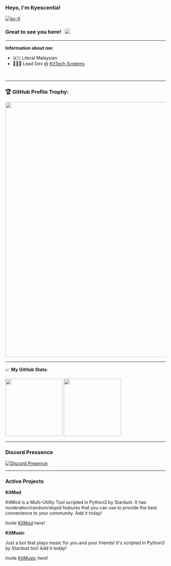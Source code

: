 ### Heyo, I'm Kyescentia!

[![ko-fi](https://ko-fi.com/img/githubbutton_sm.svg)](https://ko-fi.com/kittysmh)
### Great to see you here! &nbsp; ![](https://visitor-badge.glitch.me/badge?page_id=Stardustxxx.Stardustxxx)
---

**Information about me:**
- 🇲🇾  Literal Malaysian
- 👨🏻‍💻 Lead Dev @ [KitTech Systems](https://discord.gg/CrpzQKEVWV/)
</br>

---

### 🏆 GitHub Profile Trophy:
<a href="trophy indeed a yes">
  <img width=800 src="https://github-profile-trophy.vercel.app/?username=Stardustxxx&column=8&theme=juicyfresh&no-frame=true&no-bg=true"/>
</a>

---

📈 **My GitHub Stats:**

<p>
  <img height="180em" src="https://github-readme-stats.vercel.app/api?username=Stardustxxx&show_icons=true&hide_border=true&theme=react&&count_private=true&include_all_commits=true" />
  <img height="180em" src="https://github-readme-stats.vercel.app/api/top-langs/?username=Stardustxxx&exclude_repo=KNN-Image-Classification&show_icons=true&theme=react&hide_border=true&layout=compact&langs_count=8"/>
</p>

---

### Discord Pressence
[![Discord Presence](https://lanyard.cnrad.dev/api/484318483258015754?theme=dark&animated=true&hideDiscrim=false&borderRadius=30px)](https://discord.com/users/484318483258015754)

---

### Active Projects

**KitMod**

KitMod is a Multi-Utility Tool scripted in Python3 by Stardust. It has moderation/random/stupid features that you can use to provide the best convenience to your community. Add it today!

Invite [KitMod](https://top.gg/bot/892412665652203572/invite) here!

**KitMusic**

Just a bot that plays music for you and your friends! It's scripted in Python3 by Stardust too! Add it today!

Invite [KitMusic](https://discord.com/api/oauth2/authorize?client_id=863059682427666448&permissions=104187968&scope=bot) here!

